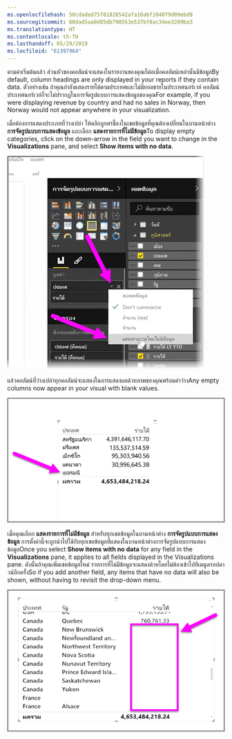 ```yaml
---
ms.openlocfilehash: 50cdaded75f81828542afa10abf104079d09ebd8
ms.sourcegitcommit: 60dad5aa0d85db790553e537bf8ac34ee3289ba3
ms.translationtype: HT
ms.contentlocale: th-TH
ms.lasthandoff: 05/29/2019
ms.locfileid: "61397964"
---
```

<span data-ttu-id="85247-101">ตามค่าเริ่มต้นแล้ว ส่วนหัวของคอลัมน์จะแสดงในรายงานของคุณก็ต่อเมื่อคอลัมน์เหล่านั้นมีข้อมูล</span><span class="sxs-lookup"><span data-stu-id="85247-101">By default, column headings are only displayed in your reports if they contain data.</span></span> <span data-ttu-id="85247-102">ตัวอย่างเช่น ถ้าคุณกำลังแสดงรายได้ตามประเทศและไม่มียอดขายในประเทศนอร์เวย์ คอลัมน์ประเทศนอร์เวย์ก็จะไม่ปรากฏในการจัดรูปแบบการแสดงข้อมูลของคุณ</span><span class="sxs-lookup"><span data-stu-id="85247-102">For example, if you were displaying revenue by country and had no sales in Norway, then Norway would not appear anywhere in your visualization.</span></span>

<span data-ttu-id="85247-103">เมื่อต้องการแสดงประเภทที่ว่างเปล่า ให้คลิกลูกศรชี้ลงในเขตข้อมูลที่คุณต้องเปลี่ยนในบานหน้าต่าง **การจัดรูปแบบการแสดงข้อมูล** และเลือก **แสดงรายการที่ไม่มีข้อมูล**</span><span class="sxs-lookup"><span data-stu-id="85247-103">To display empty categories, click on the down-arrow in the field you want to change in the  **Visualizations** pane, and select **Show items with no data**.</span></span>

![](media/3-11c-display-empty-categories/3-11c_1.png)

<span data-ttu-id="85247-104">แล้วคอลัมน์ที่ว่างเปล่าทุกคอลัมน์จะแสดงในการแสดงผลด้วยภาพของคุณพร้อมค่าว่าง</span><span class="sxs-lookup"><span data-stu-id="85247-104">Any empty columns now appear in your visual with blank values.</span></span>

![](media/3-11c-display-empty-categories/3-11c_2.png)

<span data-ttu-id="85247-105">เมื่อคุณเลือก **แสดงรายการที่ไม่มีข้อมูล** สำหรับทุกเขตข้อมูลในบานหน้าต่าง **การจัดรูปแบบการแสดงข้อมูล** การตั้งค่านี้จะถูกนำไปใช้กับทุกเขตข้อมูลที่แสดงในบานหน้าต่างการจัดรูปแบบการแสดงข้อมูล</span><span class="sxs-lookup"><span data-stu-id="85247-105">Once you select **Show items with no data** for any field in the **Visualizations** pane, it applies to all fields displayed in the Visualizations pane.</span></span> <span data-ttu-id="85247-106">ดังนั้นถ้าคุณเพิ่มเขตข้อมูลใหม่ รายการที่ไม่มีข้อมูลจะแสดงด้วยโดยไม่ต้องเข้าไปทีเมนูดรอปดาวน์อีกครั้ง</span><span class="sxs-lookup"><span data-stu-id="85247-106">So if you add another field, any items that have no data will also be shown, without having to revisit the drop-down menu.</span></span>

![](media/3-11c-display-empty-categories/3-11c_3.png)

